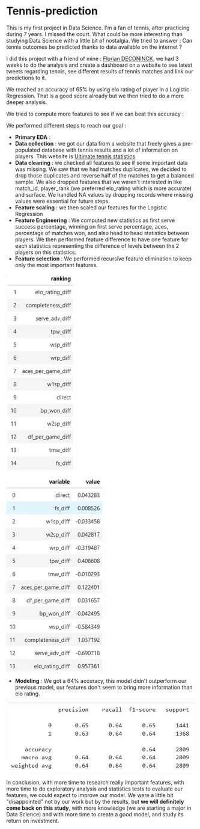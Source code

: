 # Tennis-prediction

This is my first project in Data Science. I'm a fan of tennis, after practicing during 7 years. I missed the court.
What could be more interesting than studying Data Science with a little bit of nostalgia.
We tried to answer : Can tennis outcomes be predicted thanks to data available on the internet ?

I did this project with a friend of mine : [Florian DECONINCK](https://github.com/foukette), we had 3 weeks to do the analysis and create a dashboard on a website to see latest tweets regarding tennis, see different results of tennis matches and link our predictions to it.

We reached an accuracy of 65% by using elo rating of player in a Logistic Regression. That is a good score already but we then tried to do a more deeper analysis.

We tried to compute more features to see if we can beat this accuracy :

We performed different steps to reach our goal :
- **Primary EDA** :
- **Data collection** : we got our data from a website that freely gives a pre-populated database with tennis results and a lot of information on players. This website is [Ultimate tennis statistics](https://ultimatetennisstatistics.com/)
- **Data cleaning** : we checked all features to see if some important data was missing. We saw that we had matches duplicates, we decided to drop those duplicates and reverse half of the matches to get a balanced sample.
We also dropped features that we weren't interested in like match_id, player_rank (we preferred elo_rating which is more accurate) and surface.
We handled NA values by dropping records where missing values were essential for future steps.
- **Feature scaling** : we then scaled our features for the Logistic Regression
- **Feature Engineering** : We computed new statistics as first serve success percentage, winning on first serve percentage, aces, percentage of matches won, and also head to head statistics between players. We then performed feature difference to have one feature for each statistics representing the difference of levels between the 2 players on this statistics.
- **Feature selection** : We performed recursive feature elimination to keep only the most important features.

![Recursive feature elimination](/images/rfe.JPG)

![Recursive feature elmination with logistic regression coefficients](/images/rfe-coefficients.JPG)

- **Modeling** : We got a 64% accuracy, this model didn't outperform our previous model, our features don't seem to bring more information than elo rating.

![Confusion matrix](/images/confusion_matrix.JPG)

In conclusion, with more time to research really important features, with more time to do exploratory analysis and statistics tests to evaluate our features, we could expect to improve our model.
We were a little bit "disappointed" not by our work but by the results, but **we will definitely come back on this study**, with more knowledge (we are starting a major in Data Science) and with more time to create a good model, and study its return on investment.
